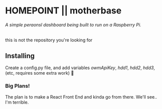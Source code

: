 # HOMEPOINT || motherbase
###### A simple peraonsl dashboard being built to run on a Raspberry Pi.

this is not the repository you're looking for

## Installing
Create a config.py file, and add variables *owmApiKey*, *hdd1*, *hdd2*, *hdd3*, (etc, requires some extra work)
:kiss:

### Big Plans!
The plan is to make a React Front End and kinda go from there. We'll see.. I'm terrible.